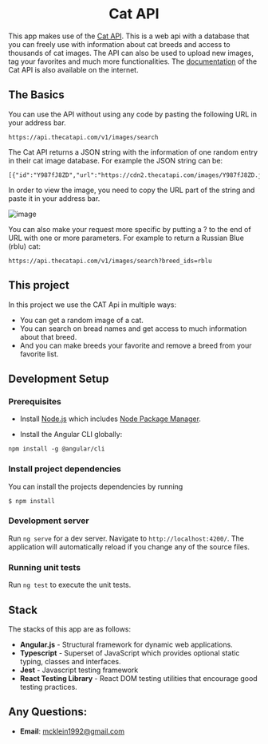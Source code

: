 <h1 align="center">Cat API</h1>

This app makes use of the [Cat API](https://thecatapi.com/). This is a web api with a database that you can freely use with information about cat breeds and access to thousands of cat images. The API can also be used to upload new images, tag your favorites and much more functionalities. The [documentation](https://docs.thecatapi.com/) of the Cat API is also available on the internet.

## The Basics

You can use the API without using any code by pasting the following URL in your address bar.

````
https://api.thecatapi.com/v1/images/search
````

The Cat API returns a JSON string with the information of one random entry in their cat image database. For example the JSON string can be:

````
[{"id":"Y987fJ8ZD","url":"https://cdn2.thecatapi.com/images/Y987fJ8ZD.jpg","width":474,"height":632}]
````
In order to view the image, you need to copy the URL part of the string and paste it in your address bar. 

![image](https://user-images.githubusercontent.com/19752148/186999757-ed258842-f8ed-46a5-9e21-1018c1a71367.png)

You can also make your request more specific by putting a ? to the end of URL with one or more parameters. For example to return a Russian Blue (rblu) cat:

````
https://api.thecatapi.com/v1/images/search?breed_ids=rblu
````

## This project

In this project we use the CAT Api in multiple ways:
- You can get a random image of a cat. 
- You can search on bread names and get access to much information about that breed. 
- And you can make breeds your favorite and remove a breed from your favorite list. 

## Development Setup

### Prerequisites

- Install [Node.js](https://nodejs.org/en/) which includes [Node Package Manager](https://www.npmjs.com/get-npm).

- Install the Angular CLI globally:

```
npm install -g @angular/cli
```

### Install project dependencies

You can install the projects dependencies by running

````
$ npm install
````

### Development server

Run `ng serve` for a dev server. Navigate to `http://localhost:4200/`. The application will automatically reload if you change any of the source files.

### Running unit tests

Run `ng test` to execute the unit tests.

## Stack

The stacks of this app are as follows:

- **Angular.js** - Structural framework for dynamic web applications.
- **Typescript** - Superset of JavaScript which provides optional static typing, classes and interfaces.
- **Jest** - Javascript testing framework
- **React Testing Library** - React DOM testing utilities that encourage good testing practices.

## Any Questions:
- **Email**: mcklein1992@gmail.com



